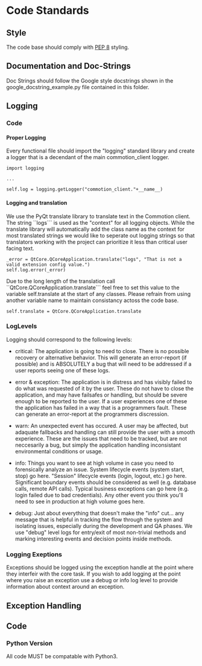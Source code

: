 # Code Standards

## Style

The code base should comply with [PEP 8](http://legacy.python.org/dev/peps/pep-0008/) styling. 

## Documentation and Doc-Strings

Doc Strings should follow the Google style docstrings shown in the google_docstring_example.py file contained in this folder.

## Logging

### Code

#### Proper Logging

Every functional file should import the "logging" standard library and create a logger that is a decendant of the main commotion_client logger.

```
import logging

...

self.log = logging.getLogger("commotion_client."+__name__)
```

#### Logging and translation

We use the PyQt translate library to translate text in the Commotion client. The string ``logs``` is used as the "context" for all logging objects. While the translate library will automatically add the class name as the context for most translated strings we would like to seperate out logging strings so that translators working with the project can prioritize it less than critical user facing text.

```
_error = QtCore.QCoreApplication.translate("logs", "That is not a valid extension config value.")
self.log.error(_error)
```

Due to the long length of the translation call ``QtCore.QCoreApplication.translate``` feel free to set this value to the variable self.translate at the start of any classes. Please refrain from using another variable name to maintain consistancy actoss the code base.

```self.translate = QtCore.QCoreApplication.translate```

### LogLevels

Logging should correspond to the following levels:

  * critical: The application is going to need to close. There is no possible recovery or alternative behavior. This will generate an error-report (if possible) and is ABSOLUTELY a bug that will need to be addressed if a user reports seeing one of these logs.
  
  * error & exception: The application is in distress and has visibly failed to do what was requested of it by the user. These do not have to close the application, and may have failsafes or handling, but should be severe enough to be reported to the user. If a user experiences one of these the application has failed in a way that is a programmers fault. These can generate an error-report at the programmers discression.

  * warn: An unexpected event has occured. A user may be affected, but adaquate fallbacks and handling can still provide the user with a smooth experience. These are the issues that need to be tracked, but are not neccesarily a bug, but simply the application handling inconsistant environmental conditions or usage.

  * info: Things you want to see at high volume in case you need to forensically analyze an issue. System lifecycle events (system start, stop) go here. "Session" lifecycle events (login, logout, etc.) go here. Significant boundary events should be considered as well (e.g. database calls, remote API calls). Typical business exceptions can go here (e.g. login failed due to bad credentials). Any other event you think you'll need to see in production at high volume goes here.

  * debug: Just about everything that doesn't make the "info" cut... any message that is helpful in tracking the flow through the system and isolating issues, especially during the development and QA phases. We use "debug" level logs for entry/exit of most non-trivial methods and marking interesting events and decision points inside methods.

### Logging Exeptions

Exceptions should be logged using the exception handle at the point where they interfeir with the core task. If you wish to add logging at the point where you raise an exception use a debug or info log level to provide information about context around an exception.

## Exception Handling


## Code

### Python Version
All code MUST be compatable with Python3.
